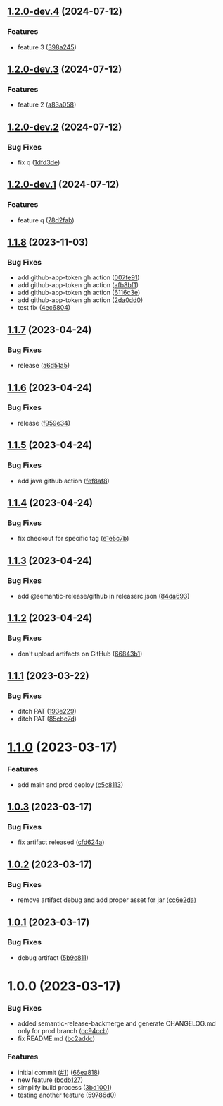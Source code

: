 ## [1.2.0-dev.4](https://github.com/sfat/semantic-release-spring-boot-playground/compare/1.2.0-dev.3...1.2.0-dev.4) (2024-07-12)

### Features

* feature 3 ([398a245](https://github.com/sfat/semantic-release-spring-boot-playground/commit/398a2456dc436dccd212f92667e9de427ac96f4c))

## [1.2.0-dev.3](https://github.com/sfat/semantic-release-spring-boot-playground/compare/1.2.0-dev.2...1.2.0-dev.3) (2024-07-12)

### Features

* feature 2 ([a83a058](https://github.com/sfat/semantic-release-spring-boot-playground/commit/a83a058726206177e67fab67a0d16cee72a30f35))

## [1.2.0-dev.2](https://github.com/sfat/semantic-release-spring-boot-playground/compare/1.2.0-dev.1...1.2.0-dev.2) (2024-07-12)

### Bug Fixes

* fix q ([1dfd3de](https://github.com/sfat/semantic-release-spring-boot-playground/commit/1dfd3dec379e1ba0279f03e54062060bfcdf66c1))

## [1.2.0-dev.1](https://github.com/sfat/semantic-release-spring-boot-playground/compare/1.1.8...1.2.0-dev.1) (2024-07-12)

### Features

* feature q ([78d2fab](https://github.com/sfat/semantic-release-spring-boot-playground/commit/78d2fab5dfba5a4c45969a806545b99b0cf778de))

## [1.1.8](https://github.com/sfat/semantic-release-spring-boot-playground/compare/1.1.7...1.1.8) (2023-11-03)


### Bug Fixes

* add github-app-token gh action ([007fe91](https://github.com/sfat/semantic-release-spring-boot-playground/commit/007fe910c5da3be7402f8a6fbf1bec575a54d420))
* add github-app-token gh action ([afb8bf1](https://github.com/sfat/semantic-release-spring-boot-playground/commit/afb8bf1b59d1b45280631cb9178a40910e9f878a))
* add github-app-token gh action ([6116c3e](https://github.com/sfat/semantic-release-spring-boot-playground/commit/6116c3e9689b2a3cf3251f7fd04d1830e87419f4))
* add github-app-token gh action ([2da0dd0](https://github.com/sfat/semantic-release-spring-boot-playground/commit/2da0dd0cadc54b16a54fe0441b52c0ed6e8f05db))
* test fix ([4ec6804](https://github.com/sfat/semantic-release-spring-boot-playground/commit/4ec68044e62839e7d311e032285e88b14dc7cb94))

## [1.1.7](https://github.com/sfat/semantic-release-spring-boot-playground/compare/1.1.6...1.1.7) (2023-04-24)


### Bug Fixes

* release ([a6d51a5](https://github.com/sfat/semantic-release-spring-boot-playground/commit/a6d51a5c6cb5434bc2597beff2da6f34d55ddf1e))

## [1.1.6](https://github.com/sfat/semantic-release-spring-boot-playground/compare/1.1.5...1.1.6) (2023-04-24)


### Bug Fixes

* release ([f959e34](https://github.com/sfat/semantic-release-spring-boot-playground/commit/f959e3439b33a7fb010349eff16a3fe22ac97829))

## [1.1.5](https://github.com/sfat/semantic-release-spring-boot-playground/compare/1.1.4...1.1.5) (2023-04-24)


### Bug Fixes

* add java github action ([fef8af8](https://github.com/sfat/semantic-release-spring-boot-playground/commit/fef8af843f9ace191ea48c7e766b4852b45b8340))

## [1.1.4](https://github.com/sfat/semantic-release-spring-boot-playground/compare/1.1.3...1.1.4) (2023-04-24)


### Bug Fixes

* fix checkout for specific tag ([e1e5c7b](https://github.com/sfat/semantic-release-spring-boot-playground/commit/e1e5c7b85b30239eced4add5ac32023757fae9ed))

## [1.1.3](https://github.com/sfat/semantic-release-spring-boot-playground/compare/1.1.2...1.1.3) (2023-04-24)


### Bug Fixes

* add @semantic-release/github in releaserc.json ([84da693](https://github.com/sfat/semantic-release-spring-boot-playground/commit/84da693aa002d951522772bc574e426ebcd1d797))

## [1.1.2](https://github.com/sfat/semantic-release-spring-boot-playground/compare/1.1.1...1.1.2) (2023-04-24)


### Bug Fixes

* don't upload artifacts on GitHub ([66843b1](https://github.com/sfat/semantic-release-spring-boot-playground/commit/66843b1ab55a51e4017fb78f76443e0cf64b38f6))

## [1.1.1](https://github.com/sfat/semantic-release-spring-boot-playground/compare/1.1.0...1.1.1) (2023-03-22)


### Bug Fixes

* ditch PAT ([193e229](https://github.com/sfat/semantic-release-spring-boot-playground/commit/193e229925d409db5fac4edeeab0bbc33cba01dd))
* ditch PAT ([85cbc7d](https://github.com/sfat/semantic-release-spring-boot-playground/commit/85cbc7d70cf0136f9ca10fe78172d9161b397488))

# [1.1.0](https://github.com/sfat/semantic-release-spring-boot-playground/compare/1.0.3...1.1.0) (2023-03-17)


### Features

* add main and prod deploy ([c5c8113](https://github.com/sfat/semantic-release-spring-boot-playground/commit/c5c811348ec75b829df8d15bd8d8850ef56bc7ac))

## [1.0.3](https://github.com/sfat/semantic-release-spring-boot-playground/compare/1.0.2...1.0.3) (2023-03-17)


### Bug Fixes

* fix artifact released ([cfd624a](https://github.com/sfat/semantic-release-spring-boot-playground/commit/cfd624a2fc70351788773bd29bb79eec02757e04))

## [1.0.2](https://github.com/sfat/semantic-release-spring-boot-playground/compare/1.0.1...1.0.2) (2023-03-17)


### Bug Fixes

* remove artifact debug and add proper asset for jar ([cc6e2da](https://github.com/sfat/semantic-release-spring-boot-playground/commit/cc6e2da78c90dc8c2c58d34872f76d5c424d8567))

## [1.0.1](https://github.com/sfat/semantic-release-spring-boot-playground/compare/1.0.0...1.0.1) (2023-03-17)


### Bug Fixes

* debug artifact ([5b9c811](https://github.com/sfat/semantic-release-spring-boot-playground/commit/5b9c81120c4a9e9cec258d6841cb306b45d8ddfa))

# 1.0.0 (2023-03-17)


### Bug Fixes

* added semantic-release-backmerge and generate CHANGELOG.md only for prod branch ([cc94ccb](https://github.com/sfat/semantic-release-spring-boot-playground/commit/cc94ccbe09a2ab894ddcbbf9a8d599af6022654a))
* fix README.md ([bc2addc](https://github.com/sfat/semantic-release-spring-boot-playground/commit/bc2addce793045ebe2bf47bb2ab2e1e768492959))


### Features

* initial commit ([#1](https://github.com/sfat/semantic-release-spring-boot-playground/issues/1)) ([66ea818](https://github.com/sfat/semantic-release-spring-boot-playground/commit/66ea818f75804b14b6708cb20b10783bb18d82a4))
* new feature ([bcdb127](https://github.com/sfat/semantic-release-spring-boot-playground/commit/bcdb127121484f6e23c85588d19686500abf09cd))
* simplify build process ([3bd1001](https://github.com/sfat/semantic-release-spring-boot-playground/commit/3bd10016ed3880f7c4b0f381a06956f3fd4b6c7b))
* testing another feature ([59786d0](https://github.com/sfat/semantic-release-spring-boot-playground/commit/59786d019fe7e830e0c73a67baca61246b669c72))
